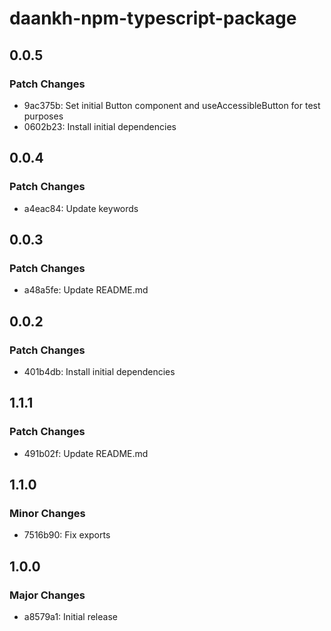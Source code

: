 # daankh-npm-typescript-package

## 0.0.5

### Patch Changes

- 9ac375b: Set initial Button component and useAccessibleButton for test purposes
- 0602b23: Install initial dependencies

## 0.0.4

### Patch Changes

- a4eac84: Update keywords

## 0.0.3

### Patch Changes

- a48a5fe: Update README.md

## 0.0.2

### Patch Changes

- 401b4db: Install initial dependencies

## 1.1.1

### Patch Changes

- 491b02f: Update README.md

## 1.1.0

### Minor Changes

- 7516b90: Fix exports

## 1.0.0

### Major Changes

- a8579a1: Initial release
